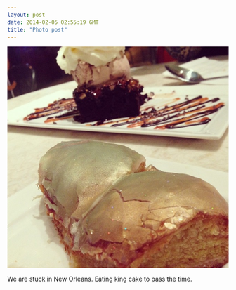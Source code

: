 ```yaml
---
layout: post
date: 2014-02-05 02:55:19 GMT
title: "Photo post"
---
```

![travisj](/images/594964a2b3e535468440aa18082fbd2080cf5b59f187117b8b862fe04138b39f.jpg)

We are stuck in New Orleans. Eating king cake to pass the time. 